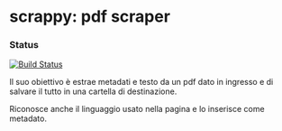 scrappy: pdf scraper
=======

### Status
[![Build Status](https://travis-ci.org/yoghi/scrappy.png)](https://travis-ci.org/yoghi/scrappy)


Il suo obiettivo è estrae metadati e testo da un pdf dato in ingresso e di salvare il tutto in una cartella di destinazione.

Riconosce anche il linguaggio usato nella pagina e lo inserisce come metadato. 
